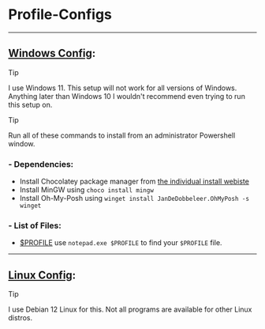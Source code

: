 # Profile-Configs

<hr />

## [Windows Config](/Windows):

> [!TIP]
> I use Windows 11. This setup will not work for all versions of Windows. Anything later than Windows 10 I wouldn't recommend even trying to run this setup on.

> [!TIP]
> Run all of these commands to install from an administrator Powershell window.

### - Dependencies:
  - Install Chocolatey package manager from [the individual install webiste](https://chocolatey.org/install#individual)
  - Install MinGW using `choco install mingw`
  - Install Oh-My-Posh using `winget install JanDeDobbeleer.OhMyPosh -s winget`

### - List of Files:
  - [$PROFILE](/Windows/PROFILE.json) use `notepad.exe $PROFILE` to find your `$PROFILE` file.

<hr />

## [Linux Config](/Linux):

> [!TIP]
> I use Debian 12 Linux for this. Not all programs are available for other Linux distros.

